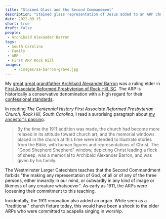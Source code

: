 ```yaml
---
title: "Stained Glass and the Second Commandment"
description: "Stained glass representation of Jesus added to an ARP church building in 1911."
date: 2022-09-15
short: true
draft: false
people:
 - Archibald Alexander Barron
tags:
 - South Carolina
 - Family
 - ARP
 - First ARP Rock Hill
images:
    - /images/aa-barron-grave.jpg
---
```


My [great great grandfather Archibald Alexander Barron](https://ulsterworldly.com/people/archibald-alexander-barron) was a ruling elder in [First Associate Reformed Presbyterian of Rock Hill, SC](https://ulsterworldly.com/churches/first-arp-rock-hill). 
The ARP is historically a conservative denomination with a high regard for their [confessional standards](http://arpchurch.org/governing-documents/). 

In reading _The Centennial History First Associate Reformed Presbyterian Church, Rock Hill, South Carolina_, I read a surprising paragraph about [my ancestor's passing](https://ulsterworldly.com/post/archibald-alexander-barron-1851-1909/).

> By the time the 1911 addition was made, the church had become more relaxed in its attitude toward church art, and the
memorial windows placed in the church at this time were intended to illustrate stories from the Bible, with human figures
and representations of Christ. The "Good Shepherd Shepherd" window, depicting Christ leading a flock of sheep, 
was a memorial to Archibald Alexander Barron, and was given by his family.

The Westminster Larger Catechism teaches that the Second Commandment forbids "the making any representation of God, of all or of any of the three persons, either inwardly in our mind, or outwardly in any kind of image or likeness of any creature whatsoever". As early as 1911, the ARPs were loosening their commitment to this teaching.

Incidentally, the 1911 renovation also added an organ. While seen as a "traditional" church fixture today, this would have been a shock to the older ARPs who were committed to acapella singing in worship.
